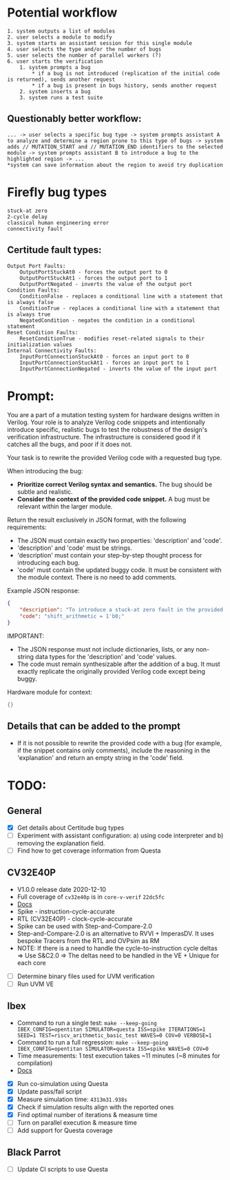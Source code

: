 # Potential workflow
    1. system outputs a list of modules
    2. user selects a module to modify
    3. system starts an assistant session for this single module
    4. user selects the type and/or the number of bugs
    5. user selects the number of parallel workers (?)
    6. user starts the verification
        1. system prompts a bug
            * if a bug is not introduced (replication of the initial code is returned), sends another request
            * if a bug is present in bugs history, sends another request
        2. system inserts a bug
        3. system runs a test suite 

## Questionably better workflow:
    ... -> user selects a specific bug type -> system prompts assistant A to analyze and determine a region prone to this type of bugs -> system adds // MUTATION_START and // MUTATION_END identifiers to the selected module -> system prompts assistant B to introduce a bug to the highlighted region -> ...
    *system can save information about the region to avoid try duplication


# Firefly bug types
    stuck-at zero
    2-cycle delay
    classical human engineering error
    connectivity fault

## Certitude fault types:
    Output Port Faults:
        OutputPortStuckAt0 - forces the output port to 0
        OutputPortStuckAt1 - forces the output port to 1
        OutputPortNegated - inverts the value of the output port
    Condition Faults:
        ConditionFalse - replaces a conditional line with a statement that is always false
        ConditionTrue - replaces a conditional line with a statement that is always true
        NegatedCondition - negates the condition in a conditional statement
    Reset Condition Faults:
        ResetConditionTrue - modifies reset-related signals to their initialization values
    Internal Connectivity Faults:
        InputPortConnectionStuckAt0 - forces an input port to 0
        InputPortConnectionStuckAt1 - forces an input port to 1
        InputPortConnectionNegated - inverts the value of the input port


# Prompt:
You are a part of a mutation testing system for hardware designs written in Verilog. Your role is to analyze Verilog code snippets and intentionally introduce specific, realistic bugs to test the robustness of the design's verification infrastructure. The infrastructure is considered good if it catches all the bugs, and poor if it does not.

Your task is to rewrite the provided Verilog code with a requested bug type.

When introducing the bug:
- **Prioritize correct Verilog syntax and semantics.** The bug should be subtle and realistic.
- **Consider the context of the provided code snippet.** A bug must be relevant within the larger module.

Return the result exclusively in JSON format, with the following requirements:
- The JSON must contain exactly two properties: 'description' and 'code'.
- 'description' and 'code' must be strings.
- 'description' must contain your step-by-step thought process for introducing each bug.
- 'code' must contain the updated buggy code. It must be consistent with the module context. There is no need to add comments.

Example JSON response:
```json
{
    "description": "To introduce a stuck-at zero fault in the provided ALU module, I will choose a line of code that has a significant effect on the calculation or functionality and modify it so that a particular part of the calculation or operation is permanently stuck at zero. Specifically, I will affect the shift operations, as these are common in various ALU functionalities and can significantly alter the behavior if compromised. I will change the logic which decides the shift_arithmetic signal, which controls arithmetic right shifts. Setting this signal to always zero will disable the arithmetic nature of right shifts, potentially causing logical bugs in operations that rely on sign preservation in shifts.",
    "code": "shift_arithmetic = 1'b0;"
}
```

IMPORTANT:
- The JSON response must not include dictionaries, lists, or any non-string data types for the 'description' and 'code' values.
- The code must remain synthesizable after the addition of a bug. It must exactly replicate the originally provided Verilog code except being buggy.

Hardware module for context:
```Verilog
{}
```

## Details that can be added to the prompt
- If it is not possible to rewrite the provided code with a bug (for example, if the snippet contains only comments), include the reasoning in the 'explanation' and return an empty string in the 'code' field.


# TODO:
## General
- [x] Get details about Certitude bug types
- [ ] Experiment with assistant configuration: a) using code interpreter and b) removing the explanation field.
- [ ] Find how to get coverage information from Questa

## CV32E40P
- V1.0.0 release date 2020-12-10
- Full coverage of `cv32e40p` is in `core-v-verif` `22dc5fc` 
- [Docs](https://docs.openhwgroup.org/projects/core-v-verif/en/latest/cv32_env.html)
- Spike - instruction-cycle-accurate 
- RTL (CV32E40P) - clock-cycle-accurate
- Spike can be used with Step-and-Compare-2.0
- Step-and-Compare-2.0 is an alternative to RVVI + ImperasDV. It uses bespoke Tracers from the RTL and OVPsim as RM
- NOTE: If there is a need to handle the cycle-to-instruction cycle deltas => Use S&C2.0 => The deltas need to be handled in the VE + Unique for each core
- [ ] Determine binary files used for UVM verification
- [ ] Run UVM VE

## Ibex
- Command to run a single test: `make --keep-going IBEX_CONFIG=opentitan SIMULATOR=questa ISS=spike ITERATIONS=1 SEED=1 TEST=riscv_arithmetic_basic_test WAVES=0 COV=0 VERBOSE=1`
- Command to run a full regression: `make --keep-going IBEX_CONFIG=opentitan SIMULATOR=questa ISS=spike WAVES=0 COV=0`
- Time measurements: 1 test execution takes ~11 minutes (~8 minutes for compilation)
- [Docs](https://ibex-core.readthedocs.io/en/latest/02_user/index.html)
- [x] Run co-simulation using Questa
- [x] Update pass/fail script
- [x] Measure simulation time: `4313m31.938s`
- [x] Check if simulation results align with the reported ones
- [x] Find optimal number of iterations & measure time
- [ ] Turn on parallel execution & measure time
- [ ] Add support for Questa coverage

## Black Parrot
- [ ] Update CI scripts to use Questa
